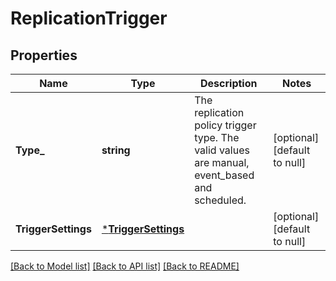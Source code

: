 # ReplicationTrigger

## Properties
Name | Type | Description | Notes
------------ | ------------- | ------------- | -------------
**Type_** | **string** | The replication policy trigger type. The valid values are manual, event_based and scheduled. | [optional] [default to null]
**TriggerSettings** | [***TriggerSettings**](TriggerSettings.md) |  | [optional] [default to null]

[[Back to Model list]](../README.md#documentation-for-models) [[Back to API list]](../README.md#documentation-for-api-endpoints) [[Back to README]](../README.md)


